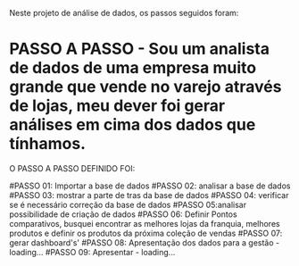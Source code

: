 Neste projeto de análise de dados, os passos seguidos  foram: 

# PASSO A PASSO - Sou um analista de dados de uma empresa muito grande que vende no varejo através de lojas, meu dever foi gerar análises em cima dos dados que tínhamos. 

O PASSO A PASSO DEFINIDO FOI: 

#PASSO 01: Importar a base de dados
#PASSO 02: analisar a base de dados
#PASSO 03: mostrar a parte de tras da base de dados 
#PASSO 04: verificar se é necessário correção da base de dados
#PASSO 05:analisar possibilidade de criação de dados
#PASSO 06: Definir Pontos comparativos, busquei encontrar as melhores lojas da franquia, melhores produtos e definir os produtos da próxima coleção de vendas
#PASSO 07: gerar dashboard's'
#PASSO 08: Apresentação dos dados para a gestão - loading...
#PASSO 09: Apresentar - loading... 
